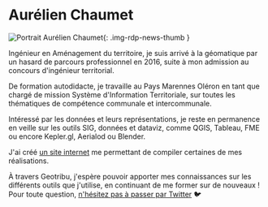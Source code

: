 # Aurélien Chaumet

![Portrait Aurélien Chaumet](https://cdn.geotribu.fr/img/internal/contributeurs/achaumet.webp "Portrait Aurélien Chaumet"){: .img-rdp-news-thumb }

Ingénieur en Aménagement du territoire, je suis arrivé à la géomatique par un hasard de parcours professionnel en 2016, suite à mon admission au concours d'ingénieur territorial.

De formation autodidacte, je travaille au Pays Marennes Oléron en tant que chargé de mission Système d'Information Territoriale, sur toutes les thématiques de compétence communale et intercommunale.

Intéressé par les données et leurs représentations, je reste en permanence en veille sur les outils SIG, données et dataviz, comme QGIS, Tableau, FME ou encore Kepler.gl, Aerialod ou Blender.

J'ai créé [un site internet](https://aurelienchaumet.github.io) me permettant de compiler certaines de mes réalisations.

À travers Geotribu, j'espère pouvoir apporter mes connaissances sur les différents outils que j'utilise, en continuant de me former sur de nouveaux ! Pour toute question, [n'hésitez pas à passer par Twitter](https://twitter.com/AurelienChaumet) :bird:
